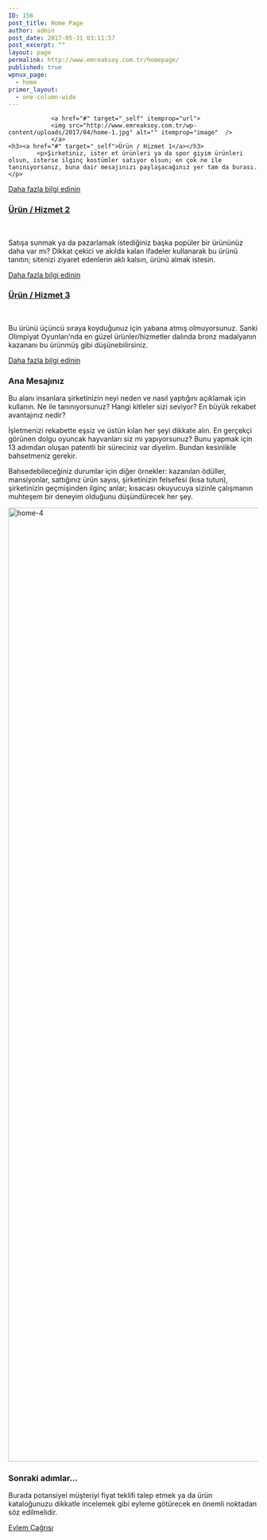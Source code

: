 ```yaml
---
ID: 156
post_title: Home Page
author: admin
post_date: 2017-05-31 03:11:57
post_excerpt: ""
layout: page
permalink: http://www.emreaksoy.com.tr/homepage/
published: true
wpnux_page:
  - home
primer_layout:
  - one-column-wide
---
```


				<a href="#" target="_self" itemprop="url">
				<img src="http://www.emreaksoy.com.tr/wp-content/uploads/2017/04/home-1.jpg" alt="" itemprop="image"  />
				</a>
	<h3><a href="#" target="_self">Ürün / Hizmet 1</a></h3>		
			<p>Şirketiniz, ister et ürünleri ya da spor giyim ürünleri olsun, isterse ilginç kostümler satıyor olsun; en çok ne ile tanınıyorsanız, buna dair mesajınızı paylaşacağınız yer tam da burası.</p>
<a href="#" target="_self">Daha fazla bilgi edinin</a>		 
				<a href="#" target="_self" itemprop="url">
				<img src="http://www.emreaksoy.com.tr/wp-content/uploads/2017/04/home-2.jpg" alt="" itemprop="image"  />
				</a>
	<h3><a href="#" target="_self">Ürün / Hizmet 2</a></h3>		
			<p>Satışa sunmak ya da pazarlamak istediğiniz başka popüler bir ürününüz daha var mı? Dikkat çekici ve akılda kalan ifadeler kullanarak bu ürünü tanıtın; sitenizi ziyaret edenlerin aklı kalsın, ürünü almak istesin.</p>
<a href="#" target="_self">Daha fazla bilgi edinin</a>		 
				<a href="#" target="_self" itemprop="url">
				<img src="http://www.emreaksoy.com.tr/wp-content/uploads/2017/04/home-3.jpg" alt="" itemprop="image"  />
				</a>
	<h3><a href="#" target="_self">Ürün / Hizmet 3</a></h3>		
			<p>Bu ürünü üçüncü sıraya koyduğunuz için yabana atmış olmuyorsunuz. Sanki Olimpiyat Oyunları’nda en güzel ürünler/hizmetler dalında bronz madalyanın kazananı bu ürünmüş gibi düşünebilirsiniz.</p>
<a href="#" target="_self">Daha fazla bilgi edinin</a>		 
	<h3>Ana Mesajınız</h3>
<p>Bu alanı insanlara şirketinizin neyi neden ve nasıl yaptığını açıklamak için kullanın. Ne ile tanınıyorsunuz? Hangi kitleler sizi seviyor? En büyük rekabet avantajınız nedir?</p>
<p>İşletmenizi rekabette eşsiz ve üstün kılan her şeyi dikkate alın. En gerçekçi görünen dolgu oyuncak hayvanları siz mi yapıyorsunuz? Bunu yapmak için 13 adımdan oluşan patentli bir süreciniz var diyelim. Bundan kesinlikle bahsetmeniz gerekir.</p>
<p>Bahsedebileceğiniz durumlar için diğer örnekler: kazanılan ödüller, mansiyonlar, sattığınız ürün sayısı, şirketinizin felsefesi (kısa tutun), şirketinizin geçmişinden ilginç anlar; kısacası okuyucuya sizinle çalışmanın muhteşem bir deneyim olduğunu düşündürecek her şey.</p>
				<img src="http://www.emreaksoy.com.tr/wp-content/uploads/2017/04/home-4.jpg" alt="home-4" itemprop="image" height="1920" width="1440"  />
		<h3>Sonraki adımlar...</h3>
		<p>Burada potansiyel müşteriyi fiyat teklifi talep etmek ya da ürün kataloğunuzu dikkatle incelemek gibi eyleme götürecek en önemli noktadan söz edilmelidir.</p>
			<a href="" target="_self" role="button">
							Eylem Çağrısı
					</a>